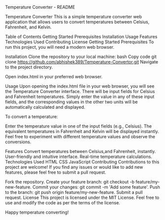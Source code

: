 Temperature Converter - README

Temperature Converter
This is a simple temperature converter web application that allows users to convert temperatures between Celsius, Fahrenheit, and Kelvin.

Table of Contents
Getting Started
Prerequisites
Installation
Usage
Features
Technologies Used
Contributing
License
Getting Started
Prerequisites
To run this project, you will need a modern web browser.

Installation
Clone the repository to your local machine:
bash
Copy code
git clone https://github.com/abhishek389/Temperature-Convertor.git
Navigate to the project directory.

Open index.html in your preferred web browser.

Usage
Upon opening the index.html file in your web browser, you will see the Temperature Converter interface. There will be input fields for Celsius and Fahrenheit temperatures. Simply enter the value in any of these input fields, and the corresponding values in the other two units will be automatically calculated and displayed.

To convert a temperature:

Enter the temperature value in one of the input fields (e.g., Celsius).
The equivalent temperatures in Fahrenheit and Kelvin will be displayed instantly.
Feel free to experiment with different temperature values and observe the conversions.

Features
Convert temperatures between Celsius,and Fahrenheit, instantly.
User-friendly and intuitive interface.
Real-time temperature calculations.
Technologies Used
HTML
CSS
JavaScript
Contributing
Contributions to this project are welcome! If you find any issues or would like to add new features, please feel free to submit a pull request.

Fork the repository.
Create your feature branch: git checkout -b feature/my-new-feature.
Commit your changes: git commit -m 'Add some feature'.
Push to the branch: git push origin feature/my-new-feature.
Submit a pull request.
License
This project is licensed under the MIT License. Feel free to use and modify the code as per the terms of the license.

Happy temperature converting!
